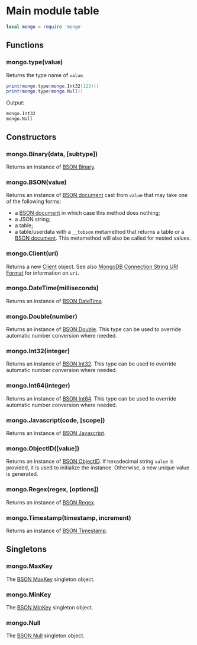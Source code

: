 Main module table
=================

```Lua
local mongo = require 'mongo'
```


Functions
---------

### mongo.type(value)
Returns the type name of `value`.

```Lua
print(mongo.type(mongo.Int32(123)))
print(mongo.type(mongo.Null))
```
Output:
```
mongo.Int32
mongo.Null
```


Constructors
------------

### mongo.Binary(data, [subtype])
Returns an instance of [BSON Binary][BSON type].

### mongo.BSON(value)
Returns an instance of [BSON document] cast from `value` that may take one of the following forms:
- a [BSON document] in which case this method does nothing;
- a JSON string;
- a table;
- a table/userdata with a `__tobson` metamethod that returns a table or a [BSON document]. This
  metamethod will also be called for nested values.

### mongo.Client(uri)
Returns a new [Client] object. See also [MongoDB Connection String URI Format] for information on `uri`.

### mongo.DateTime(milliseconds)
Returns an instance of [BSON DateTime][BSON type].

### mongo.Double(number)
Returns an instance of [BSON Double][BSON type]. This type can be used to override automatic number
conversion where needed.

### mongo.Int32(integer)
Returns an instance of [BSON Int32][BSON type]. This type can be used to override automatic number
conversion where needed.

### mongo.Int64(integer)
Returns an instance of [BSON Int64][BSON type]. This type can be used to override automatic number
conversion where needed.

### mongo.Javascript(code, [scope])
Returns an instance of [BSON Javascript][BSON type].

### mongo.ObjectID([value])
Returns an instance of [BSON ObjectID]. If hexadecimal string `value` is provided, it is used
to initialize the instance. Otherwise, a new unique value is generated.

### mongo.Regex(regex, [options])
Returns an instance of [BSON Regex][BSON type].

### mongo.Timestamp(timestamp, increment)
Returns an instance of [BSON Timestamp][BSON type].


Singletons
----------

### mongo.MaxKey
The [BSON MaxKey][BSON type] singleton object.

### mongo.MinKey
The [BSON MinKey][BSON type] singleton object.

### mongo.Null
The [BSON Null][BSON type] singleton object.


[BSON document]: bson.md
[BSON ObjectID]: objectid.md
[BSON type]: bsontype.md
[Client]: client.md
[MongoDB Connection String URI Format]: https://docs.mongodb.com/manual/reference/connection-string/

